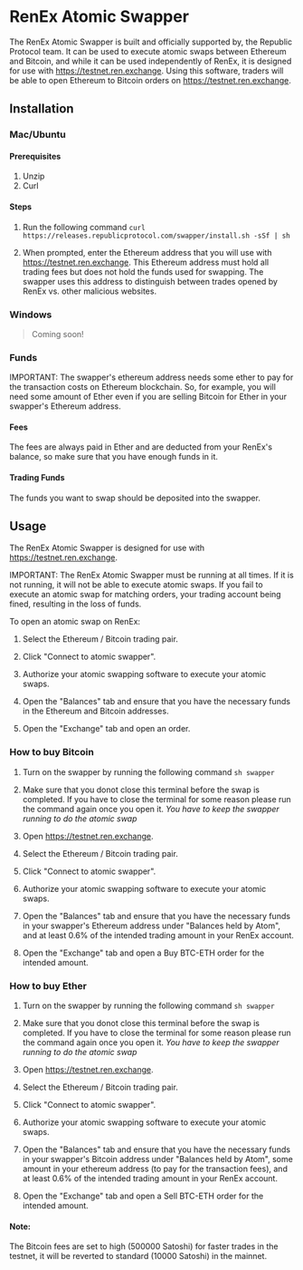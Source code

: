 # RenEx Atomic Swapper

The RenEx Atomic Swapper is built and officially supported by, the Republic Protocol team. It can be used to execute atomic swaps between Ethereum and Bitcoin, and while it can be used independently of RenEx, it is designed for use with https://testnet.ren.exchange. Using this software, traders will be able to open Ethereum to Bitcoin orders on https://testnet.ren.exchange.
    
## Installation

### Mac/Ubuntu

#### Prerequisites

1. Unzip
2. Curl

#### Steps

1. Run the following command
`curl https://releases.republicprotocol.com/swapper/install.sh -sSf | sh`

2. When prompted, enter the Ethereum address that you will use with https://testnet.ren.exchange. This Ethereum address must hold all trading fees but does not hold the funds used for swapping. The swapper uses this address to distinguish between trades opened by RenEx vs. other malicious websites.

### Windows

> Coming soon!

### Funds
IMPORTANT: The swapper's ethereum address needs some ether to pay for the transaction costs on Ethereum blockchain. So, for example, you will need some amount of Ether even if you are selling Bitcoin for Ether in your swapper's Ethereum address.

#### Fees
The fees are always paid in Ether and are deducted from your RenEx's balance, so make sure that you have enough funds in it.

#### Trading Funds
The funds you want to swap should be deposited into the swapper.

## Usage

The RenEx Atomic Swapper is designed for use with https://testnet.ren.exchange. 

IMPORTANT: The RenEx Atomic Swapper must be running at all times. If it is not running, it will not be able to execute atomic swaps. If you fail to execute an atomic swap for matching orders, your trading account being fined, resulting in the loss of funds.

To open an atomic swap on RenEx:

1. Select the Ethereum / Bitcoin trading pair.

2. Click "Connect to atomic swapper".

3. Authorize your atomic swapping software to execute your atomic swaps.

4. Open the "Balances" tab and ensure that you have the necessary funds in the Ethereum and Bitcoin addresses.

5. Open the "Exchange" tab and open an order.

### How to buy Bitcoin

1. Turn on the swapper by running the following command
```sh swapper```

2. Make sure that you donot close this terminal before the swap is completed. If you have to close the terminal for some reason please run the command again once you open it. *You have to keep the swapper running to do the atomic swap*

3. Open https://testnet.ren.exchange.

4. Select the Ethereum / Bitcoin trading pair.

5. Click "Connect to atomic swapper".

6. Authorize your atomic swapping software to execute your atomic swaps.

7. Open the "Balances" tab and ensure that you have the necessary funds in your swapper's Ethereum address under "Balances held by Atom", and at least 0.6% of the intended trading amount in your RenEx account.

8. Open the "Exchange" tab and open a Buy BTC-ETH order for the intended amount.


### How to buy Ether

1. Turn on the swapper by running the following command
```sh swapper```

2. Make sure that you donot close this terminal before the swap is completed. If you have to close the terminal for some reason please run the command again once you open it. *You have to keep the swapper running to do the atomic swap*

3. Open https://testnet.ren.exchange.

4. Select the Ethereum / Bitcoin trading pair.

5. Click "Connect to atomic swapper".

6. Authorize your atomic swapping software to execute your atomic swaps.

7. Open the "Balances" tab and ensure that you have the necessary funds in your swapper's Bitcoin address under "Balances held by Atom", some amount in your ethereum address (to pay for the transaction fees), and at least 0.6% of the intended trading amount in your RenEx account.

8. Open the "Exchange" tab and open a Sell BTC-ETH order for the intended amount.

#### Note:
The Bitcoin fees are set to high (500000 Satoshi) for faster trades in the testnet, it will be reverted to standard (10000 Satoshi) in the mainnet. 
